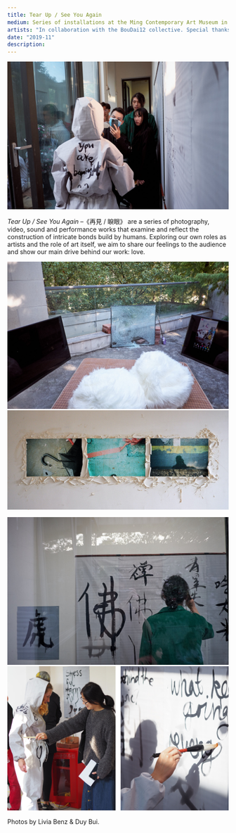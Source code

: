 ```yaml
---
title: Tear Up / See You Again
medium: Series of installations at the Ming Contemporary Art Museum in Shanghai
artists: "In collaboration with the BouDai12 collective. Special thanks to Echo."
date: "2019-11"
description: 
---
```

<div class="medium">

![](./tearupseeyouagain-14.jpg)

</div>

_Tear Up / See You Again_ –《再見 / 睙眼》 are a series of photography, video, sound and performance works that examine and reflect the construction of intricate bonds build by humans. Exploring our own roles as artists and the role of art itself, we aim to share our feelings to the audience and show our main drive behind our work: love.

<div class="full">

![](./tearupseeyouagain-1.jpg)
![](./tearupseeyouagain-6.jpg)

</div>


<div class="full">

![](./tearupseeyouagain-8.jpg)
![](./tearupseeyouagain-9.jpg)

</div>
<p>Photos by Livia Benz & Duy Bui.</p>


